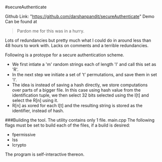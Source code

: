 #secureAuthenticate

Github Link: "https://github.com/darshanpandit/secureAuthenticate"
Demo Can be found at 

> Pardon me for this was in a hurry.

Lots of redundancies but pretty much what I could do in around less than 48 hours to work with.
Lacks on comments and a terrible redundancies.

Following is a protoype for a secure authentication scheme.
* We first intiate a 'm' random strings each of length 'l' and call this set as 'R'.
* In the next step we initiate a set of 't' permutations, and save them in set 'I'.
* The idea is instead of saving a hash directly, we store computations over parts of a bigger file. In this case using hash  value from the identification tuple, we then select 32 bits selected using the I[t] and select the R[n] using it.
* R[n] as xored for each I[t] and the resulting string is stored as the identifier, instead of hash.

###Building the tool.
The utility contains only 1 file. main.cpp
The following flags must be set to build each of the files, if a build is desired:
* fpermissive
* lss
* lcrypto

The program is self-interactive thereon.
